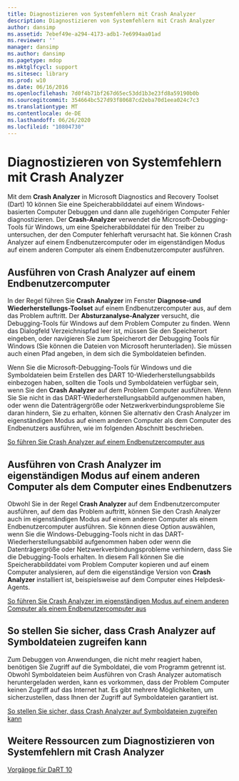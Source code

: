 ```yaml
---
title: Diagnostizieren von Systemfehlern mit Crash Analyzer
description: Diagnostizieren von Systemfehlern mit Crash Analyzer
author: dansimp
ms.assetid: 7ebef49e-a294-4173-adb1-7e6994aa01ad
ms.reviewer: ''
manager: dansimp
ms.author: dansimp
ms.pagetype: mdop
ms.mktglfcycl: support
ms.sitesec: library
ms.prod: w10
ms.date: 06/16/2016
ms.openlocfilehash: 7d0f4b71bf267d65ec53dd1b3e23fd8a59190b0b
ms.sourcegitcommit: 354664bc527d93f80687cd2eba70d1eea024c7c3
ms.translationtype: MT
ms.contentlocale: de-DE
ms.lasthandoff: 06/26/2020
ms.locfileid: "10804730"
---
```

# Diagnostizieren von Systemfehlern mit Crash Analyzer


Mit dem **Crash Analyzer** in Microsoft Diagnostics and Recovery Toolset (Dart) 10 können Sie eine Speicherabbilddatei auf einem Windows-basierten Computer Debuggen und dann alle zugehörigen Computer Fehler diagnostizieren. Der **Crash-Analyzer** verwendet die Microsoft-Debugging-Tools für Windows, um eine Speicherabbilddatei für den Treiber zu untersuchen, der den Computer fehlerhaft verursacht hat. Sie können Crash Analyzer auf einem Endbenutzercomputer oder im eigenständigen Modus auf einem anderen Computer als einem Endbenutzercomputer ausführen.

## Ausführen von Crash Analyzer auf einem Endbenutzercomputer


In der Regel führen Sie **Crash Analyzer** im Fenster **Diagnose-und Wiederherstellungs-Toolset** auf einem Endbenutzercomputer aus, auf dem das Problem auftritt. Der **Absturzanalyse-Analyzer** versucht, die Debugging-Tools für Windows auf dem Problem Computer zu finden. Wenn das Dialogfeld Verzeichnispfad leer ist, müssen Sie den Speicherort eingeben, oder navigieren Sie zum Speicherort der Debugging Tools für Windows (Sie können die Dateien von Microsoft herunterladen). Sie müssen auch einen Pfad angeben, in dem sich die Symboldateien befinden.

Wenn Sie die Microsoft-Debugging-Tools für Windows und die Symboldateien beim Erstellen des DART 10-Wiederherstellungsabbilds einbezogen haben, sollten die Tools und Symboldateien verfügbar sein, wenn Sie den **Crash Analyzer** auf dem Problem Computer ausführen. Wenn Sie Sie nicht in das DART-Wiederherstellungsabbild aufgenommen haben, oder wenn die Datenträgergröße oder Netzwerkverbindungsprobleme Sie daran hindern, Sie zu erhalten, können Sie alternativ den Crash Analyzer im eigenständigen Modus auf einem anderen Computer als dem Computer des Endbenutzers ausführen, wie im folgenden Abschnitt beschrieben.

[So führen Sie Crash Analyzer auf einem Endbenutzercomputer aus](how-to-run-the-crash-analyzer-on-an-end-user-computer-dart-10.md)

## <a href="" id="run-the-crash-analyzer-in-stand-alone-mode-on-a-computer-other-than-an-end-user-s-computer"></a>Ausführen von Crash Analyzer im eigenständigen Modus auf einem anderen Computer als dem Computer eines Endbenutzers


Obwohl Sie in der Regel **Crash Analyzer** auf dem Endbenutzercomputer ausführen, auf dem das Problem auftritt, können Sie den Crash Analyzer auch im eigenständigen Modus auf einem anderen Computer als einem Endbenutzercomputer ausführen. Sie können diese Option auswählen, wenn Sie die Windows-Debugging-Tools nicht in das DART-Wiederherstellungsabbild aufgenommen haben oder wenn die Datenträgergröße oder Netzwerkverbindungsprobleme verhindern, dass Sie die Debugging-Tools erhalten. In diesem Fall können Sie die Speicherabbilddatei vom Problem Computer kopieren und auf einem Computer analysieren, auf dem die eigenständige Version von **Crash Analyzer** installiert ist, beispielsweise auf dem Computer eines Helpdesk-Agents.

[So führen Sie Crash Analyzer im eigenständigen Modus auf einem anderen Computer als einem Endbenutzercomputer aus](how-to-run-the-crash-analyzer-in-stand-alone-mode-on-a-computer-other-than-an-end-user-computer-dart-10.md)

## So stellen Sie sicher, dass Crash Analyzer auf Symboldateien zugreifen kann


Zum Debuggen von Anwendungen, die nicht mehr reagiert haben, benötigen Sie Zugriff auf die Symboldatei, die vom Programm getrennt ist. Obwohl Symboldateien beim Ausführen von Crash Analyzer automatisch heruntergeladen werden, kann es vorkommen, dass der Problem Computer keinen Zugriff auf das Internet hat. Es gibt mehrere Möglichkeiten, um sicherzustellen, dass Ihnen der Zugriff auf Symboldateien garantiert ist.

[So stellen Sie sicher, dass Crash Analyzer auf Symboldateien zugreifen kann](how-to-ensure-that-crash-analyzer-can-access-symbol-files-dart-10.md)

## Weitere Ressourcen zum Diagnostizieren von Systemfehlern mit Crash Analyzer


[Vorgänge für DaRT 10](operations-for-dart-10.md)

 

 





